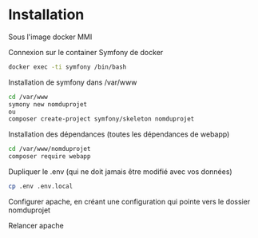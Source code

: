 # Installation

Sous l'image docker MMI

Connexion sur le container Symfony de docker

```bash
docker exec -ti symfony /bin/bash
```

Installation de symfony dans /var/www

```bash
cd /var/www
symony new nomduprojet
ou
composer create-project symfony/skeleton nomduprojet
```

Installation des dépendances (toutes les dépendances de webapp)

```bash
cd /var/www/nomduprojet
composer require webapp
```

Dupliquer le .env (qui ne doit jamais être modifié avec vos données)

```bash
cp .env .env.local
```

Configurer apache, en créant une configuration qui pointe vers le dossier nomduprojet

Relancer apache
